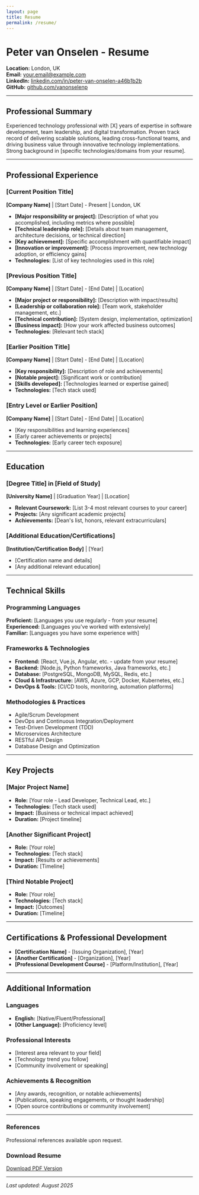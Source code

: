 ```yaml
---
layout: page
title: Resume
permalink: /resume/
---
```


# Peter van Onselen - Resume

<div class="resume-header">
<strong>Location:</strong> London, UK<br>
<strong>Email:</strong> <a href="mailto:your.email@example.com">your.email@example.com</a><br>
<strong>LinkedIn:</strong> <a href="https://linkedin.com/in/peter-van-onselen-a46b1b2b" target="_blank">linkedin.com/in/peter-van-onselen-a46b1b2b</a><br>
<strong>GitHub:</strong> <a href="https://github.com/vanonselenp" target="_blank">github.com/vanonselenp</a>
</div>

---

## Professional Summary

Experienced technology professional with [X] years of expertise in software development, team leadership, and digital transformation. Proven track record of delivering scalable solutions, leading cross-functional teams, and driving business value through innovative technology implementations. Strong background in [specific technologies/domains from your resume].

---

## Professional Experience

<div class="resume-section">

### [Current Position Title]
**[Company Name]** | [Start Date] - Present | London, UK

<div class="resume-item">
<ul>
<li><strong>[Major responsibility or project]:</strong> [Description of what you accomplished, including metrics where possible]</li>
<li><strong>[Technical leadership role]:</strong> [Details about team management, architecture decisions, or technical direction]</li>
<li><strong>[Key achievement]:</strong> [Specific accomplishment with quantifiable impact]</li>
<li><strong>[Innovation or improvement]:</strong> [Process improvement, new technology adoption, or efficiency gains]</li>
<li><strong>Technologies:</strong> [List of key technologies used in this role]</li>
</ul>
</div>

### [Previous Position Title]
**[Company Name]** | [Start Date] - [End Date] | [Location]

<div class="resume-item">
<ul>
<li><strong>[Major project or responsibility]:</strong> [Description with impact/results]</li>
<li><strong>[Leadership or collaboration role]:</strong> [Team work, stakeholder management, etc.]</li>
<li><strong>[Technical contribution]:</strong> [System design, implementation, optimization]</li>
<li><strong>[Business impact]:</strong> [How your work affected business outcomes]</li>
<li><strong>Technologies:</strong> [Relevant tech stack]</li>
</ul>
</div>

### [Earlier Position Title]
**[Company Name]** | [Start Date] - [End Date] | [Location]

<div class="resume-item">
<ul>
<li><strong>[Key responsibility]:</strong> [Description of role and achievements]</li>
<li><strong>[Notable project]:</strong> [Significant work or contribution]</li>
<li><strong>[Skills developed]:</strong> [Technologies learned or expertise gained]</li>
<li><strong>Technologies:</strong> [Tech stack used]</li>
</ul>
</div>

### [Entry Level or Earlier Position]
**[Company Name]** | [Start Date] - [End Date] | [Location]

<div class="resume-item">
<ul>
<li>[Key responsibilities and learning experiences]</li>
<li>[Early career achievements or projects]</li>
<li><strong>Technologies:</strong> [Early career tech exposure]</li>
</ul>
</div>

</div>

---

## Education

<div class="resume-section">

### [Degree Title] in [Field of Study]
**[University Name]** | [Graduation Year] | [Location]

- **Relevant Coursework:** [List 3-4 most relevant courses to your career]
- **Projects:** [Any significant academic projects]
- **Achievements:** [Dean's list, honors, relevant extracurriculars]

### [Additional Education/Certifications]
**[Institution/Certification Body]** | [Year]

- [Certification name and details]
- [Any additional relevant education]

</div>

---

## Technical Skills

<div class="resume-section">

### Programming Languages
**Proficient:** [Languages you use regularly - from your resume]  
**Experienced:** [Languages you've worked with extensively]  
**Familiar:** [Languages you have some experience with]

### Frameworks & Technologies
- **Frontend:** [React, Vue.js, Angular, etc. - update from your resume]
- **Backend:** [Node.js, Python frameworks, Java frameworks, etc.]
- **Database:** [PostgreSQL, MongoDB, MySQL, Redis, etc.]
- **Cloud & Infrastructure:** [AWS, Azure, GCP, Docker, Kubernetes, etc.]
- **DevOps & Tools:** [CI/CD tools, monitoring, automation platforms]

### Methodologies & Practices
- Agile/Scrum Development
- DevOps and Continuous Integration/Deployment
- Test-Driven Development (TDD)
- Microservices Architecture
- RESTful API Design
- Database Design and Optimization

</div>

---

## Key Projects

<div class="resume-section">

### [Major Project Name]
- **Role:** [Your role - Lead Developer, Technical Lead, etc.]
- **Technologies:** [Tech stack used]
- **Impact:** [Business or technical impact achieved]
- **Duration:** [Project timeline]

### [Another Significant Project]
- **Role:** [Your role]
- **Technologies:** [Tech stack]
- **Impact:** [Results or achievements]
- **Duration:** [Timeline]

### [Third Notable Project]
- **Role:** [Your role]
- **Technologies:** [Tech stack]
- **Impact:** [Outcomes]
- **Duration:** [Timeline]

</div>

---

## Certifications & Professional Development

<div class="resume-section">

- **[Certification Name]** - [Issuing Organization], [Year]
- **[Another Certification]** - [Organization], [Year]
- **[Professional Development Course]** - [Platform/Institution], [Year]

</div>

---

## Additional Information

<div class="resume-section">

### Languages
- **English:** [Native/Fluent/Professional]
- **[Other Language]:** [Proficiency level]

### Professional Interests
- [Interest area relevant to your field]
- [Technology trend you follow]
- [Community involvement or speaking]

### Achievements & Recognition
- [Any awards, recognition, or notable achievements]
- [Publications, speaking engagements, or thought leadership]
- [Open source contributions or community involvement]

</div>

---

<div class="contact-info">
<h3>References</h3>
<p>Professional references available upon request.</p>

<h3>Download Resume</h3>
<p><a href="/assets/resume.pdf" class="btn" target="_blank">Download PDF Version</a></p>
</div>

---

*Last updated: August 2025*
